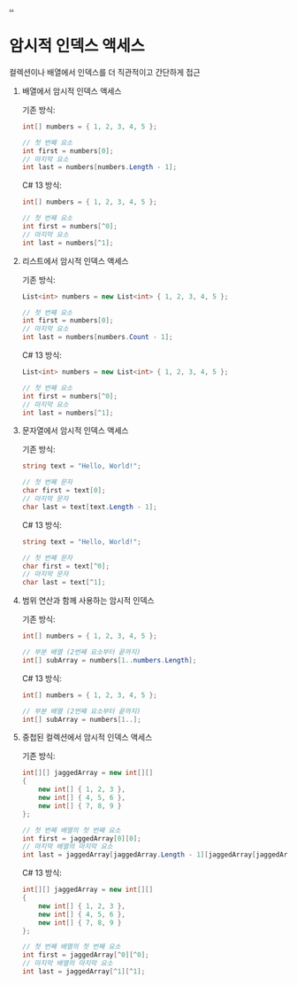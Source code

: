 [..](../README.md)

# 암시적 인덱스 액세스

컬렉션이나 배열에서 인덱스를 더 직관적이고 간단하게 접근

1. 배열에서 암시적 인덱스 액세스

    기존 방식:
    ```cs
    int[] numbers = { 1, 2, 3, 4, 5 };

    // 첫 번째 요소
    int first = numbers[0];
    // 마지막 요소
    int last = numbers[numbers.Length - 1];
    ```

    C# 13 방식:
    ```cs
    int[] numbers = { 1, 2, 3, 4, 5 };

    // 첫 번째 요소
    int first = numbers[^0];
    // 마지막 요소
    int last = numbers[^1];
    ```

2. 리스트에서 암시적 인덱스 액세스

    기존 방식:
    ```cs
    List<int> numbers = new List<int> { 1, 2, 3, 4, 5 };

    // 첫 번째 요소
    int first = numbers[0];
    // 마지막 요소
    int last = numbers[numbers.Count - 1];
    ```

    C# 13 방식:
    ```cs
    List<int> numbers = new List<int> { 1, 2, 3, 4, 5 };

    // 첫 번째 요소
    int first = numbers[^0];
    // 마지막 요소
    int last = numbers[^1];
    ```

3. 문자열에서 암시적 인덱스 액세스

    기존 방식:
    ```cs
    string text = "Hello, World!";

    // 첫 번째 문자
    char first = text[0];
    // 마지막 문자
    char last = text[text.Length - 1];
    ```

    C# 13 방식:
    ```cs
    string text = "Hello, World!";

    // 첫 번째 문자
    char first = text[^0];
    // 마지막 문자
    char last = text[^1];
    ```

4. 범위 연산과 함께 사용하는 암시적 인덱스

    기존 방식:
    ```cs
    int[] numbers = { 1, 2, 3, 4, 5 };

    // 부분 배열 (2번째 요소부터 끝까지)
    int[] subArray = numbers[1..numbers.Length];
    ```

    C# 13 방식:
    ```cs
    int[] numbers = { 1, 2, 3, 4, 5 };

    // 부분 배열 (2번째 요소부터 끝까지)
    int[] subArray = numbers[1..];
    ```

5. 중첩된 컬렉션에서 암시적 인덱스 액세스

    기존 방식:
    ```cs
    int[][] jaggedArray = new int[][]
    {
        new int[] { 1, 2, 3 },
        new int[] { 4, 5, 6 },
        new int[] { 7, 8, 9 }
    };

    // 첫 번째 배열의 첫 번째 요소
    int first = jaggedArray[0][0];
    // 마지막 배열의 마지막 요소
    int last = jaggedArray[jaggedArray.Length - 1][jaggedArray[jaggedArray.Length - 1].Length - 1];
    ```

    C# 13 방식:
    ```cs
    int[][] jaggedArray = new int[][]
    {
        new int[] { 1, 2, 3 },
        new int[] { 4, 5, 6 },
        new int[] { 7, 8, 9 }
    };

    // 첫 번째 배열의 첫 번째 요소
    int first = jaggedArray[^0][^0];
    // 마지막 배열의 마지막 요소
    int last = jaggedArray[^1][^1];
    ```
